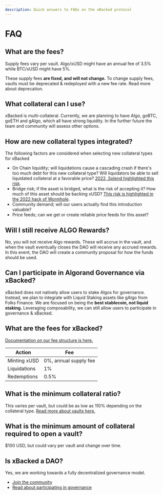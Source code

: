 ```yaml
---
description: Quick answers to FAQs on the xBacked protocol
---
```


# FAQ

## What are the fees?

Supply fees vary per vault. Algo/xUSD might have an annual fee of 3.5% while BTC/xUSD might have 5%.

These supply fees **are fixed, and will not change.** To change supply fees, vaults must be deprecated & redeployed with a new fee rate. Read more about deprecation.

## What collateral can I use?

xBacked is multi-collateral. Currently, we are planning to have Algo, goBTC, goETH and gAlgo, which all have strong liquidity. In the further future the team and community will assess other options.

## How are new collateral types integrated?

The following factors are considered when selecting new collateral types for xBacked

* On Chain liquidity; will liquidations cause a cascading crash if there's too much debt for this new collateral type? Will liquidators be able to sell liquidated collateral at a favorable price? [2022, Solend highlighted this risk](https://decrypt.co/103489/solend-whale-108m-loan-nearly-crashed-solana).
* Bridge risk; if the asset is bridged, what is the risk of accepting it? How much of this asset should be backing xUSD? [This risk is highlighted in the 2022 hack of Wormhole](https://twitter.com/dmihal/status/1488982240830930960?s=20\&t=Chjj\_7FEshVFaum6xXO7rw).
* Community demand; will our users actually find this introduction valuable?
* Price feeds; can we get or create reliable price feeds for this asset?

## Will I still receive ALGO Rewards?

No, you will not receive Algo rewards. These will accrue in the vault, and when the vault eventually closes the DAO will receive any accrued rewards. In this event, the DAO will create a community proposal for how the funds should be used.

## Can I participate in Algorand Governance via xBacked?

xBacked does not natively allow users to stake Algos for governance. Instead, we plan to integrate with Liquid Staking assets like gAlgo from Folks Finance. We are focused on being the **best stablecoin, not liquid staking.** Leveraging composability, we can still allow users to participate in governance & xBacked.

## What are the fees for xBacked?

[Documentation on our fee structure is here.](product/fees.md)

| Action       | Fee                   |
| ------------ | --------------------- |
| Minting xUSD | 0%, annual supply fee |
| Liquidations | 1%                    |
| Redemptions  | 0.5%                  |

## What is the minimum collateral ratio?

This varies per vault, but could be as low as 110% depending on the collateral type. [Read more about vaults here.](product/vaults.md)

## What is the minimum amount of collateral required to open a vault?

$100 USD, but could vary per vault and change over time.

## Is xBacked a DAO?

Yes, we are working towards a fully decentralized governance model.

* [Join the community](community-links.md)
* [Read about participating in governance](governance/participating-in-governance.md)

